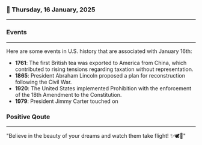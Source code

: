 ### 📅 Thursday, 16 January, 2025
------
### Events
------
Here are some events in U.S. history that are associated with January 16th:

- **1761**: The first British tea was exported to America from China, which contributed to rising tensions regarding taxation without representation.
- **1865**: President Abraham Lincoln proposed a plan for reconstruction following the Civil War.
- **1920**: The United States implemented Prohibition with the enforcement of the 18th Amendment to the Constitution.
- **1979**: President Jimmy Carter touched on
### Positive Qoute
------
"Believe in the beauty of your dreams and watch them take flight! ✨🕊️🌈"
